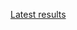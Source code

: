 [Latest results](http://deepdive1.chtc.wisc.edu/runs/cobalt_5607fdc35a00a09d5c8b289427a8b0cbcad662b8_16h34_04May16.zip)
